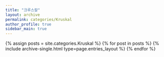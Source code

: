 ```yaml
---
title: "크루스칼"
layout: archive
permalink: categories/Kruskal
author_profile: true
sidebar_main: true
---
```


{% assign posts = site.categories.Kruskal %}
{% for post in posts %} {% include archive-single.html type=page.entries_layout %} {% endfor %}
